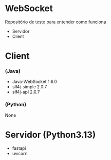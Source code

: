 # WebSocket

Repositório de teste para entender como funciona 

- Servidor
- Client

# Client 
### (Java)
- Java-WebSocket 1.6.0
- slf4j-simple 2.0.7
- slf4j-api 2.0.7

### (Python)
None

##

# Servidor (Python3.13)
- fastapi
- uvicorn
